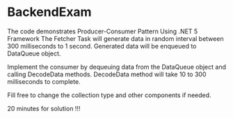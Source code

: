 ﻿# BackendExam


The code demonstrates Producer-Consumer Pattern
Using .NET 5 Framework
The Fetcher Task will generate data in random interval between 300 milliseconds to 1 second.
Generated data will be enqueued to DataQueue object.

Implement the consumer by dequeuing data from the DataQueue object and calling DecodeData methods.
DecodeData method will take 10 to 300 milliseconds to complete.

Fill free to change the collection type and other components if needed.

20 minutes for solution !!!